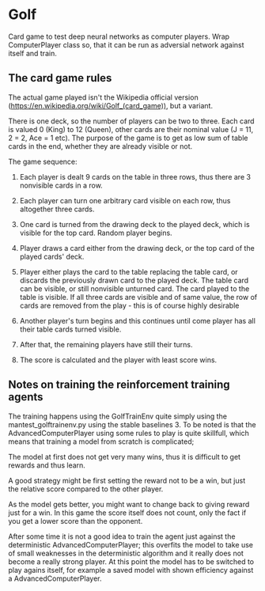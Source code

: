 # Golf

Card game to test deep neural networks as computer players. Wrap ComputerPlayer class so, that it can be run as adversial network against itself and train.

## The card game rules

The actual game played isn't the Wikipedia official version (https://en.wikipedia.org/wiki/Golf_(card_game)), but a variant.

There is one deck, so the number of players can be two to three. Each card is valued 0 (King) to 12 (Queen), other cards are their nominal value (J = 11, 2 = 2, Ace = 1 etc). The purpose of the game is to get as low sum of table cards in the end, whether they are already visible or not.

The game sequence:

1. Each player is dealt 9 cards on the table in three rows, thus there are 3 nonvisible cards in a row.

2. Each player can turn one arbitrary card visible on each row, thus altogether three cards.

3. One card is turned from the drawing deck to the played deck, which is visible for the top card. Random player begins.

4. Player draws a card either from the drawing deck, or the top card of the played cards' deck.

5. Player either plays the card to the table replacing the table card, or discards the previously drawn card to the played deck. The table card can be visible, or still nonvisible unturned card. The card played to the table is visible. If all three cards are visible and of same value, the row of cards are removed from the play - this is of course highly desirable

5. Another player's turn begins and this continues until come player has all their table cards turned visible.

6. After that, the remaining players have still their turns.

7. The score is calculated and the player with least score wins.

## Notes on training the reinforcement training agents

The training happens using the GolfTrainEnv quite simply using the mantest_golftrainenv.py using the stable baselines 3.
To be noted is that the AdvancedComputerPlayer using some rules to play is quite skillfull, which means that training a model from scratch is complicated;

The model at first does not get very many wins, thus it is difficult to get rewards and thus learn.

A good strategy might be first setting the reward not to be a win, but just the relative score compared to the other player.

As the model gets better, you might want to change back to giving reward just for a win. In this game the score itself does not count, only the fact if you get a lower score than the opponent.

After some time it is not a good idea to train the agent just against the deterministic AdvancedComputerPlayer; this overfits the model to take use of small weaknesses in the deterministic algorithm and it really does not become a really strong player. At this point the model has to be switched to play agains itself, for example a saved model with shown efficiency against a AdvancedComputerPlayer.

